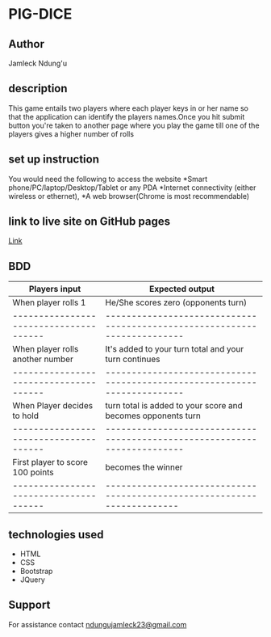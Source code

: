 # PIG-DICE

## Author
Jamleck Ndung'u

## description 
This game entails two players where each player keys in or her name so that the application can identify the players names.Once you hit submit button you're taken to another page where you play the game till one of the players gives a higher number of rolls

## set up instruction
You would need the following to access the website *Smart phone/PC/laptop/Desktop/Tablet or any PDA *Internet connectivity (either wireless or ethernet), *A web browser(Chrome is most recommendable) 

## link to live site on GitHub pages
[Link](https://jahmu.github.io/PIG-DICE/)

## BDD
Players input                         |      Expected output
--------------------------------------|--------------------------------------------------------------------------   
When player rolls 1	                  |     He/She scores zero (opponents turn)
--------------------------------------|-------------------------------------------------------------------------
When player rolls another number	  |    It's added to your turn total and your turn continues
--------------------------------------|-------------------------------------------------------------------------
When Player decides to hold           |    turn total is added to your score and becomes opponents turn
--------------------------------------|-------------------------------------------------------------------------
First player to score 100 points	  |     becomes the winner
--------------------------------------|------------------------------------------------------------------------

## technologies used
* HTML
* CSS
* Bootstrap
* JQuery

## Support
For assistance contact ndungujamleck23@gmail.com
